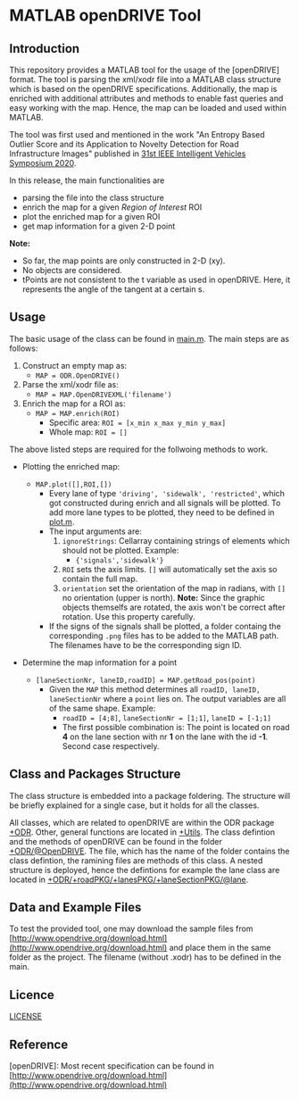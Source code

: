 # MATLAB openDRIVE Tool
## Introduction
This repository provides a MATLAB tool for the usage of the [openDRIVE] format. The tool is parsing the xml/xodr file into a MATLAB class structure which is based on the openDRIVE specifications. Additionally, the map is enriched with additional attributes and methods to enable fast queries and easy working with the map. Hence, the map can be loaded and used within MATLAB.

The tool was first used and mentioned in the work "An Entropy Based Outlier Score and its Application to Novelty Detection for Road Infrastructure Images" published in [31st IEEE Intelligent Vehicles Symposium 2020](https://2020.ieee-iv.org/).

In this release, the main functionalities are
* parsing the file into the class structure
* enrich the map for a given *Region of Interest* ROI
* plot the enriched map for a given ROI
* get map information for a given 2-D point

**Note:** 
- So far, the map points are only constructed  in 2-D (xy).
- No objects are considered.
- tPoints are not consistent to the t variable as used in openDRIVE. Here, it represents the angle of the tangent at a certain s.

## Usage
The basic usage of the class can be found in [main.m](main.m). The main steps are as follows:
1. Construct an empty map as:  
	- `MAP = ODR.OpenDRIVE()`
2. Parse the xml/xodr file as:
	- `MAP = MAP.OpenDRIVEXML('filename')`
3. Enrich the map for a ROI as: 
	- `MAP = MAP.enrich(ROI)`
		* Specific area: `ROI = [x_min x_max y_min y_max]`
		* Whole map: `ROI = []`

The above listed steps are required for the follwoing methods to work.
- Plotting the enriched map:
	- `MAP.plot([],ROI,[])`
		- Every lane of type `'driving', 'sidewalk', 'restricted'`, which got constructed during enrich and all signals will be plotted. To add more lane types to be plotted, they need to be defined in  [plot.m](+ODR/+roadPKG/+lanesPKG/+laneSectionPKG/@lane/plot.m).
		- The input arguments are:
			1. `ignoreStrings`: Cellarray containing strings of elements which should not be plotted. Example:
				- `{'signals','sidewalk'}`
			2. `ROI` sets the axis limits. `[]` will automatically set the axis so contain the full map.
			3. `orientation` set the orientation of the map in radians, with `[]` no orientation (upper is north). **Note:** Since the graphic objects themselfs are rotated, the axis won't be correct after rotation. Use this property carefully.
		- If the signs of the signals shall be plotted, a folder containg the corresponding `.png` files has to be added to the MATLAB path. The filenames have to be the corresponding sign ID.

- Determine the map information for a point
	- `[laneSectionNr, laneID,roadID] = MAP.getRoad_pos(point)`
		- Given the `MAP` this method determines all `roadID, laneID, laneSectionNr` where a `point` lies on. The output variables are all of the same shape. Example:
			- `roadID = [4;8]`, `laneSectionNr = [1;1]`, `laneID = [-1;1]` 
			- The first possible combination is: The point is located on road **4** on the lane section with nr **1** on the lane with the id **-1**. Second case respectively.


## Class and Packages Structure 
The class structure is embedded into a package foldering. The structure will be briefly explained for a single case, but it holds for all the classes.

All classes, which are related to openDRIVE are within the ODR package [+ODR](+ODR/). Other, general functions are located in [+Utils](+Utils/). The class defintion and the methods of openDRIVE can be found in the folder [+ODR/@OpenDRIVE](+ODR/@OpenDRIVE/). The file, which has the name of the folder contains the class defintion, the ramining files are methods of this class. A nested structure is deployed, hence the defintions for example the lane class are located in [+ODR/+roadPKG/+lanesPKG/+laneSectionPKG/@lane](+ODR/+roadPKG/+lanesPKG/+laneSectionPKG/@lane/).


## Data and Example Files
To test the provided tool, one may download the sample files from [http://www.opendrive.org/download.html](http://www.opendrive.org/download.html) and place them in the same folder as the project. The filename (without .xodr) has to be defined in the main.

## Licence
[LICENSE](LICENSE.txt)

## Reference
[openDRIVE]: Most recent specification can be found in [http://www.opendrive.org/download.html](http://www.opendrive.org/download.html)
